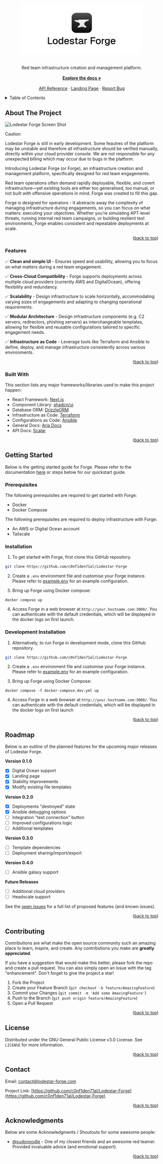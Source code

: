 <a name="readme-top"></a>

<!-- PROJECT LOGO -->
<div align="center">
  <a href="https://github.com/c0nf1den71al/Lodestar-Forge">
    <img src="/images/header.png" alt="Logo" width="400" height="166.6">
  </a>
  <br /><br />
  <p align="center">
    Red team infrastructure creation and management platform.
    <br /><br />
    <a href="https://docs.lodestar-forge.com"><strong>Explore the docs »</strong></a>
    <br />
    <br />
    <a href="https://api.lodestar-forge.com/reference">API Reference</a>
    ·
    <a href="https://lodestar-forge.com">Landing Page</a>
    ·
    <a href="https://github.com/c0nf1den71al/Lodestar-Forge/issues">Report Bug</a>
  </p>
</div>



<!-- TABLE OF CONTENTS -->
<details>
  <summary>Table of Contents</summary>
  <ol>
    <li>
      <a href="#about-the-project">About The Project</a>
      <ul>
        <li><a href="#features">Features</a></li>
        <li><a href="#built-with">Built With</a></li>
      </ul>
    </li>
    <li>
      <a href="#getting-started">Getting Started</a>
      <ul>
        <li><a href="#prerequisites">Prerequisites</a></li>
        <li><a href="#installation">Installation</a></li>
      </ul>
    </li>
    <li><a href="#roadmap">Roadmap</a></li>
    <li><a href="#contributing">Contributing</a></li>
    <li><a href="#license">License</a></li>
    <li><a href="#contact">Contact</a></li>
    <li><a href="#acknowledgments">Acknowledgments</a></li>
  </ol>
</details>

<!-- ABOUT THE PROJECT -->
## About The Project
![Lodestar Forge Screen Shot](/images/overview.gif)

> [!CAUTION]
> Lodestar Forge is still in early development. Some feautres of the platform may be unstable and therefore all infrastructure should be verified manually, directly within your cloud provider console. We are not responsible for any unexpected billing which may occur due to bugs in the platform.

Introducing Lodestar Forge (or Forge), an infrastructure creation and management platform, specifically designed for red team engagements.

Red team operations often demand rapidly deployable, flexible, and covert infrastructure—yet existing tools are either too generalised, too manual, or not built with offensive operations in mind. Forge was created to fill this gap.

Forge is designed for operators - It abstracts away the complexity of managing infrastructure during engagements, so you can focus on what matters: executing your objectives. Whether you’re simulating APT-level threats, running internal red team campaigns, or building resilient test environments, Forge enables consistent and repeatable deployments at scale.

<p align="right">(<a href="#readme-top">back to top</a>)</p>

### Features

✅ **Clean and simple UI** - Ensures speed and usablility, allowing you to focus on what matters during a red team engagement.

✅ **Cross-Cloud Compatibility** - Forge supports deployments across multiple cloud providers (currently AWS and DigitalOcean), offering flexibility and redundancy.

✅ **Scalability** - Design infrastructure to scale horizontally, accommodating varying sizes of engagements and adapting to changing operational requirements.

✅ **Modular Architecture** - Design infrastructure components (e.g. C2 servers, redirectors, phishing servers) as interchangeable templates, allowing for flexible and reusable configurations tailored to specific engagement needs.

✅ **Infrastructure as Code** - Leverage tools like Terraform and Ansible to define, deploy, and manage infrastructure consistently across various environments.

<p align="right">(<a href="#readme-top">back to top</a>)</p>


### Built With

This section lists any major frameworks/libraries used to make this project happen:

* React Framework: [Next.js](https://nextjs.org)
* Component Library: [shadcn/ui](https://ui.shadcn.com)
* Database ORM: [DrizzleORM](https://orm.drizzle.team)
* Infrastructure as Code: [Terraform](https://developer.hashicorp.com/terraform)
* Configurations as Code: [Ansible](https://www.redhat.com/en/ansible-collaborative)
* General Docs: [Aria Docs](https://github.com/nisabmohd/Aria-Docs)
* API Docs: [Scalar](https://scalar.com)

<p align="right">(<a href="#readme-top">back to top</a>)</p>


<!-- GETTING STARTED -->
## Getting Started

Below is the getting started guide for Forge. Please refer to the documentation [here](https://docs.lodestar-forge.com/) or steps below for our quickstart guide.

### Prerequisites
The following prerequisites are required to get started with Forge:

* Docker
* Docker Compose

The following prerequisites are required to deploy infrastructure with Forge:

* An AWS or Digital Ocean account
* Tailscale


### Installation

1. To get started with Forge, first clone this GitHub repository.
```bash
git clone https://github.com/c0nf1den71al/Lodestar-Forge
```

2. Create a `.env` environment file and customise your Forge instance. Please refer to [example.env](https://github.com/c0nf1den71al/Lodestar-Forge/blob/main/example.env) for an example configuration.

3. Bring up Forge using Docker compose:
```
docker compose up
```

4. Access Forge in a web browser at `http://your.hostname.com:3000/`. You can authenticate with the default credentials, which will be displayed in the docker logs on first launch.

### Development Installation

1. Alternatively, to run Forge in development mode, clone this GitHub repository.
```bash
git clone https://github.com/c0nf1den71al/Lodestar-Forge
```

2. Create a `.env` environment file and customise your Forge instance. Please refer to [example.env](https://github.com/c0nf1den71al/Lodestar-Forge/blob/main/example.env) for an example configuration.

3. Bring up Forge using Docker Compose:
```
docker compose -f docker-compose.dev.yml up
```

4. Access Forge in a web browser at `http://your.hostname.com:3000/`. You can authenticate with the default credentials, which will be displayed in the docker logs on first launch

<p align="right">(<a href="#readme-top">back to top</a>)</p>


<!-- ROADMAP -->
## Roadmap
Below is an outline of the planned features for the upcoming major releases of Lodestar Forge.

**Version 0.1.0**
- [x] Digital Ocean support
- [x] Landing page
- [x] Stability improvements
- [x] Modify existing file templates

**Version 0.2.0**
- [x] Deployments "destroyed" state
- [x] Ansible debugging options
- [ ] Integration "test connection" button
- [ ] Improved configurations logic
- [ ] Additional templates

**Version 0.3.0**
- [ ] Template dependencies
- [ ] Deployment sharing/import/export

**Version 0.4.0**
- [ ] Ansible galaxy support

**Future Releases**
- [ ] Additional cloud providers
- [ ] Headscale support

See the [open issues](https://github.com/c0nf1den71al/Lodestar-Forge/issues) for a full list of proposed features (and known issues).

<p align="right">(<a href="#readme-top">back to top</a>)</p>



<!-- CONTRIBUTING -->
## Contributing

Contributions are what make the open source community such an amazing place to learn, inspire, and create. Any contributions you make are **greatly appreciated**.

If you have a suggestion that would make this better, please fork the repo and create a pull request. You can also simply open an issue with the tag "enhancement".
Don't forget to give the project a star!

1. Fork the Project
2. Create your Feature Branch (`git checkout -b feature/AmazingFeature`)
3. Commit your Changes (`git commit -m 'Add some AmazingFeature'`)
4. Push to the Branch (`git push origin feature/AmazingFeature`)
5. Open a Pull Request

<p align="right">(<a href="#readme-top">back to top</a>)</p>



<!-- LICENSE -->
## License

Distributed under the GNU General Public License v3.0 License. See `LICENSE` for more information.

<p align="right">(<a href="#readme-top">back to top</a>)</p>



<!-- CONTACT -->
## Contact

Email: contact@lodestar-forge.com

Project Link: [https://github.com/c0nf1den71al/Lodestar-Forge](https://github.com/c0nf1den71al/Lodestar-Forge)

<p align="right">(<a href="#readme-top">back to top</a>)</p>



<!-- ACKNOWLEDGMENTS -->
## Acknowledgments

Below are some Acknowledgments / Shoutouts for some awesome people:

* [@sudonoodle](https://github.com/sudonoodle) - One of my closest friends and an awesome red teamer. Provided invaluable advice (and emotional support).

<p align="right">(<a href="#readme-top">back to top</a>)</p>
